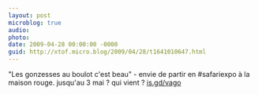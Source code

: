 ```yaml
---
layout: post
microblog: true
audio: 
photo: 
date: 2009-04-28 00:00:00 -0000
guid: http://xtof.micro.blog/2009/04/28/t1641010647.html
---
```

"Les gonzesses au boulot c'est beau" - envie de partir en #safariexpo à la maison rouge. jusqu'au 3 mai ? qui vient ? [is.gd/vago](http://is.gd/vago)
